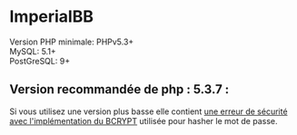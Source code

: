 # ImperialBB

Version PHP minimale: PHPv5.3+<br />
MySQL: 5.1+ <br />
PostGreSQL: 9+ <br />

## Version recommandée de php : 5.3.7 : <br/>
Si vous utilisez une version plus basse elle contient <a href="http://php.net/security/crypt_blowfish.php">une erreur de sécurité avec l'implémentation du BCRYPT</a> utilisée pour hasher le mot de passe.